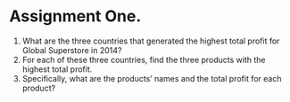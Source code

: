# Assignment One.

1. What are the three countries that generated the highest total profit for Global
Superstore in 2014?
2. For each of these three countries, find the three products with the highest total profit.
3. Specifically, what are the products’ names and the total profit for each product?